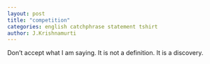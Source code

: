```yaml
---
layout: post
title: "competition"
categories: english catchphrase statement tshirt
author: J.Krishnamurti
---
```


Don’t accept what I am saying. It is not a definition. It is a discovery.
